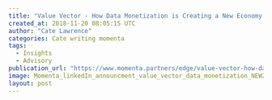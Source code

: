 ```yaml
---
title: "Value Vector - How Data Monetization is Creating a New Economy for Connected Industry"
created_at: 2018-11-20 08:05:15 UTC
author: "Cate Lawrence"
categories: Cate writing momenta
tags: 
  - Insights
  - Advisory
publication_url: "https://www.momenta.partners/edge/value-vector-how-data-monetization-is-creating-a-new-economy-for-the-connected-industry"
image: Momenta_linkedIn_announcment_value_vector_data_monetization_NEW2.png
layout: post
---
```

